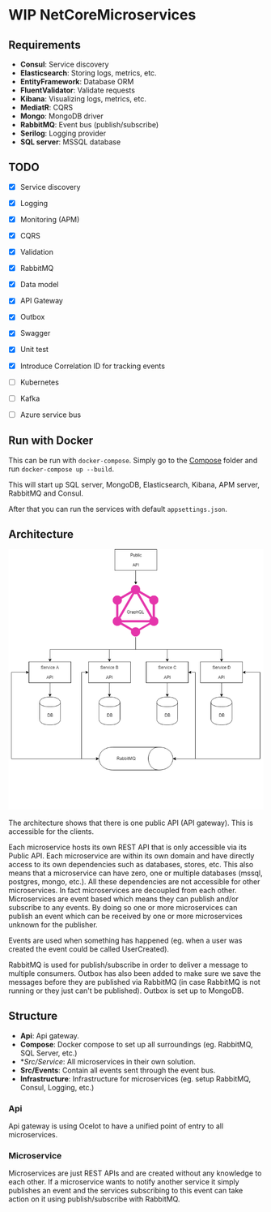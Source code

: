 # WIP NetCoreMicroservices

## Requirements
 - **Consul**: Service discovery
 - **Elasticsearch**: Storing logs, metrics, etc.
 - **EntityFramework**: Database ORM
 - **FluentValidator**: Validate requests
 - **Kibana**: Visualizing logs, metrics, etc.
 - **MediatR**: CQRS
 - **Mongo**: MongoDB driver
 - **RabbitMQ**: Event bus (publish/subscribe)
 - **Serilog**: Logging provider
 - **SQL server**: MSSQL database

## TODO
 - [x] Service discovery
 - [x] Logging
 - [x] Monitoring (APM)
 - [x] CQRS
 - [x] Validation
 - [x] RabbitMQ
 - [x] Data model
 - [x] API Gateway
 - [x] Outbox
 - [x] Swagger
 - [x] Unit test
 - [x] Introduce Correlation ID for tracking events
 - [ ] Kubernetes
 - [ ] Kafka
 - [ ] Azure service bus


## Run with Docker
This can be run with `docker-compose`.
Simply go to the [Compose](/Compose) folder and run `docker-compose up --build`.

This will start up SQL server, MongoDB, Elasticsearch, Kibana, APM server, RabbitMQ and Consul.

After that you can run the services with default `appsettings.json`.

## Architecture
![Microservices architecture](microservices_architecture.png "Microservices archivecture")

The architecture shows that there is one public API (API gateway). This is accessible for the clients.

Each microservice hosts its own REST API that is only accessible via its Public API. Each microservice are within its own domain and have directly access to its own dependencies such as databases, stores, etc. This also means that a microservice can have zero, one or multiple databases (mssql, postgres, mongo, etc.). All these dependencies are not accessible for other microservices. In fact microservices are decoupled from each other.
Microservices are event based which means they can publish and/or subscribe to any events. By doing so one or more microservices can publish an event which can be received by one or more microservices unknown for the publisher.

Events are used when something has happened (eg. when a user was created the event could be called UserCreated).

RabbitMQ is used for publish/subscribe in order to deliver a message to multiple consumers.
Outbox has also been added to make sure we save the messages before they are published via RabbitMQ (in case RabbitMQ is not running or they just can't be published). Outbox is set up to MongoDB.

## Structure
- **Api**: Api gateway.
- **Compose**: Docker compose to set up all surroundings (eg. RabbitMQ, SQL Server, etc.)
- **Src/*Service**: All microservices in their own solution.
- **Src/Events**: Contain all events sent through the event bus.
- **Infrastructure**: Infrastructure for microservices (eg. setup RabbitMQ, Consul, Logging, etc.)

### Api
Api gateway is using Ocelot to have a unified point of entry to all microservices.


### Microservice
Microservices are just REST APIs and are created without any knowledge to each other. If a microservice wants to notify another service it simply publishes an event and the services subscribing to this event can take action on it using publish/subscribe with RabbitMQ.

